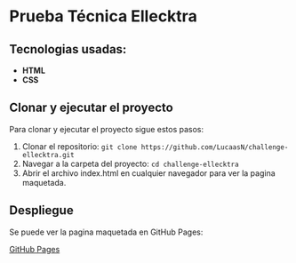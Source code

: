 # Prueba Técnica Ellecktra

## Tecnologias usadas:

- **HTML**
- **CSS**

## Clonar y ejecutar el proyecto

Para clonar y ejecutar el proyecto sigue estos pasos:

1. Clonar el repositorio:
   `git clone https://github.com/LucaasN/challenge-ellecktra.git`
2. Navegar a la carpeta del proyecto:
   `cd challenge-ellecktra`
3. Abrir el archivo index.html en cualquier navegador para ver la pagina maquetada.

## Despliegue
Se puede ver la pagina maquetada en GitHub Pages:

[GitHub Pages](https://lucaasn.github.io/challenge-ellecktra/)

